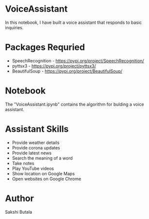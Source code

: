 # VoiceAssistant

In this notebook, I have built a voice assistant that responds to basic inquiries.

# Packages Requried
* SpeechRecognition - https://pypi.org/project/SpeechRecognition/
* pyttsx3 - https://pypi.org/project/pyttsx3/
* BeautifulSoup - https://pypi.org/project/BeautifulSoup/

# Notebook
The "VoiceAssistant.ipynb" contains the algorithm for bulding a voice assistant.

# Assistant Skills
* Provide weather details
* Provide corona updates
* Provide latest news
* Search the meaning of a word
* Take notes
* Play YouTube videos
* Show location on Google Maps
* Open websites on Google Chrome

# Author
Sakshi Butala

